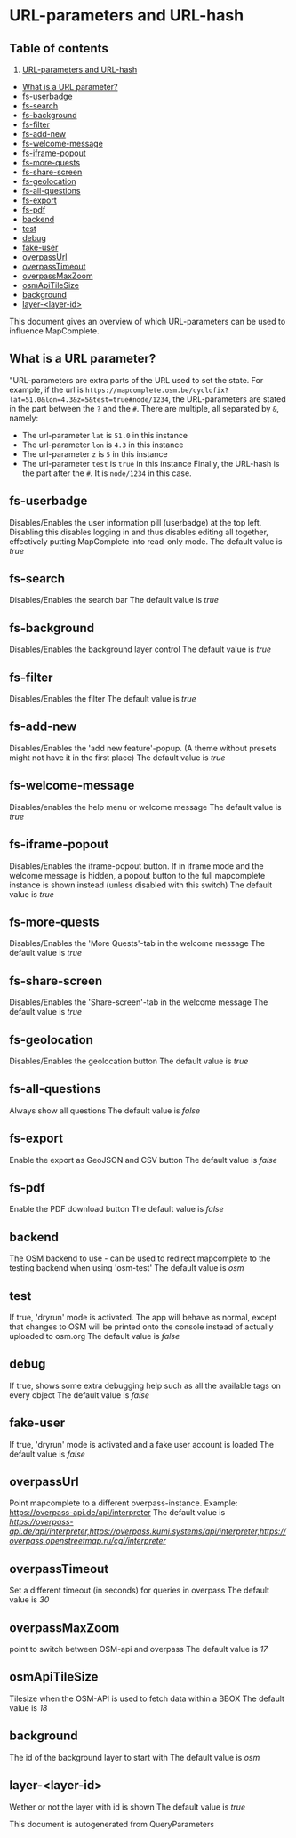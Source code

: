 

 URL-parameters and URL-hash 
=============================

 ## Table of contents

1. [URL-parameters and URL-hash](#url-parameters-and-url-hash)
  - [What is a URL parameter?](#what-is-a-url-parameter)
  - [fs-userbadge](#fs-userbadge)
  - [fs-search](#fs-search)
  - [fs-background](#fs-background)
  - [fs-filter](#fs-filter)
  - [fs-add-new](#fs-add-new)
  - [fs-welcome-message](#fs-welcome-message)
  - [fs-iframe-popout](#fs-iframe-popout)
  - [fs-more-quests](#fs-more-quests)
  - [fs-share-screen](#fs-share-screen)
  - [fs-geolocation](#fs-geolocation)
  - [fs-all-questions](#fs-all-questions)
  - [fs-export](#fs-export)
  - [fs-pdf](#fs-pdf)
  - [backend](#backend)
  - [test](#test)
  - [debug](#debug)
  - [fake-user](#fake-user)
  - [overpassUrl](#overpassurl)
  - [overpassTimeout](#overpasstimeout)
  - [overpassMaxZoom](#overpassmaxzoom)
  - [osmApiTileSize](#osmapitilesize)
  - [background](#background)
  - [layer-&lt;layer-id&gt;](#layer-&ltlayer-id&gt;)

 This document gives an overview of which URL-parameters can be used to influence MapComplete. 

 What is a URL parameter? 
--------------------------

 "URL-parameters are extra parts of the URL used to set the state. For example, if the url is `https://mapcomplete.osm.be/cyclofix?lat=51.0&lon=4.3&z=5&test=true#node/1234`, the URL-parameters are stated in the part between the `?` and the `#`. There are multiple, all separated by `&`, namely:  

  - The url-parameter `lat` is `51.0` in this instance
  - The url-parameter `lon` is `4.3` in this instance
  - The url-parameter `z` is `5` in this instance
  - The url-parameter `test` is `true` in this instance
 Finally, the URL-hash is the part after the `#`. It is `node/1234` in this case. 

 fs-userbadge 
--------------

 Disables/Enables the user information pill (userbadge) at the top left. Disabling this disables logging in and thus disables editing all together, effectively putting MapComplete into read-only mode. The default value is _true_ 

 fs-search 
-----------

 Disables/Enables the search bar The default value is _true_ 

 fs-background 
---------------

 Disables/Enables the background layer control The default value is _true_ 

 fs-filter 
-----------

 Disables/Enables the filter The default value is _true_ 

 fs-add-new 
------------

 Disables/Enables the 'add new feature'-popup. (A theme without presets might not have it in the first place) The default value is _true_ 

 fs-welcome-message 
--------------------

 Disables/enables the help menu or welcome message The default value is _true_ 

 fs-iframe-popout 
------------------

 Disables/Enables the iframe-popout button. If in iframe mode and the welcome message is hidden, a popout button to the full mapcomplete instance is shown instead (unless disabled with this switch) The default value is _true_ 

 fs-more-quests 
----------------

 Disables/Enables the 'More Quests'-tab in the welcome message The default value is _true_ 

 fs-share-screen 
-----------------

 Disables/Enables the 'Share-screen'-tab in the welcome message The default value is _true_ 

 fs-geolocation 
----------------

 Disables/Enables the geolocation button The default value is _true_ 

 fs-all-questions 
------------------

 Always show all questions The default value is _false_ 

 fs-export 
-----------

 Enable the export as GeoJSON and CSV button The default value is _false_ 

 fs-pdf 
--------

 Enable the PDF download button The default value is _false_ 

 backend 
---------

 The OSM backend to use - can be used to redirect mapcomplete to the testing backend when using 'osm-test' The default value is _osm_ 

 test 
------

 If true, 'dryrun' mode is activated. The app will behave as normal, except that changes to OSM will be printed onto the console instead of actually uploaded to osm.org The default value is _false_ 

 debug 
-------

 If true, shows some extra debugging help such as all the available tags on every object The default value is _false_ 

 fake-user 
-----------

 If true, 'dryrun' mode is activated and a fake user account is loaded The default value is _false_ 

 overpassUrl 
-------------

 Point mapcomplete to a different overpass-instance. Example: https://overpass-api.de/api/interpreter The default value is _https://overpass-api.de/api/interpreter,https://overpass.kumi.systems/api/interpreter,https://overpass.openstreetmap.ru/cgi/interpreter_ 

 overpassTimeout 
-----------------

 Set a different timeout (in seconds) for queries in overpass The default value is _30_ 

 overpassMaxZoom 
-----------------

  point to switch between OSM-api and overpass The default value is _17_ 

 osmApiTileSize 
----------------

 Tilesize when the OSM-API is used to fetch data within a BBOX The default value is _18_ 

 background 
------------

 The id of the background layer to start with The default value is _osm_ 

 layer-&lt;layer-id&gt; 
------------------------

 Wether or not the layer with id <layer-id> is shown The default value is _true_ 

This document is autogenerated from QueryParameters